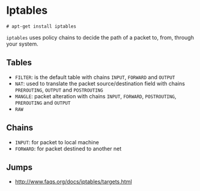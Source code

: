 # Iptables

    # apt-get install iptables

``iptables`` uses policy chains to decide the path of a packet to, from, through your system.

Tables
------

 - ``FILTER``: is the default table with chains ``INPUT``, ``FORWARD`` and ``OUTPUT``
 - ``NAT``: used to translate the packet source/destination field with chains ``PREROUTING``, ``OUTPUT`` and ``POSTROUTING``
 - ``MANGLE``: packet alteration with chains ``INPUT``, ``FORWARD``, ``POSTROUTING``, ``PREROUTING`` and ``OUTPUT``
 - ``RAW``

Chains
------

 - ``INPUT``: for packet to local machine
 - ``FORWARD``: for packet destined to another net

Jumps
-----

 - http://www.faqs.org/docs/iptables/targets.html

